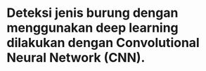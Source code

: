# Deteksi jenis burung dengan menggunakan deep learning dilakukan dengan Convolutional Neural Network (CNN).
